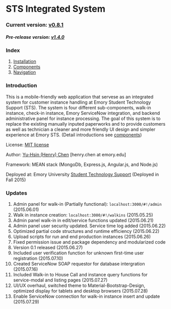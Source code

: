 # STS Integrated System

### Current version: [v0.8.1](https://github.com/henryYHC/STS-Integrated-System/releases/tag/0.8.1)
##### Pre-release version: [v1.4.0](https://github.com/henryYHC/STS-Integrated-System/releases/tag/1.40)

### Index

1. [Installation](logistic/md/installation.md)
2. [Components](logistic/md/components.md)
3. [Navigation](logistic/md/navigation.md)

### Introduction

This is a mobile-friendly web application that servese as an integrated system for customer instance handling at Emory Student Technology Support (STS). The system is four different sub-components, walk-in instance, check-in instance, Emory ServiceNow integration, and backend administrative panel for instance processing. The goal of this system is to replace the existing manually inputed paperworks and to provide customers as well as technician a cleaner and more friendly UI design and simpler experience at Emory STS. (Detail introductions see [components](logistic/md/components.md))

License: [MIT license](LICENSE)

Author: [Yu-Hsin (Henry) Chen](http://yuhsinchen.info) [henry.chen at emory.edu]

Framework: MEAN stack (MongoDb, Express.js, Angular.js, and Node.js)

Deployed at: Emory University [Student Technology Support](http://it.emory.edu/studentdigitallife/support/student-technology-support/) (Deployed in Fall 2015)

### Updates

1. Admin panel for walk-in (Partially functional): `localhost:3000/#!/admin` (2015.06.01)
2. Walk in instance creation: `localhost:3000/#!/walkins` (2015.05.25)
3. Admin panel walk-in in edit/service functions updated (2015.06.21)
4. Admin panel user security updated. Service time log added (2015.06.22)
5. Optimized partial code structures and runtime efficiency (2015.06.22)
6. Upload scripts for run and end production instances (2015.06.26)
7. Fixed permission issue and package dependency and modularized code 
8. Version 0.1 released (2015.06.27)
9. Included user verification function for unknown first-time user registration (2015.07.10)
10. Created ServiceNow SOAP requestor for database intergration (2015.07.16)
11. Included Walk-in to House Call and instance query functions for service-modal and listing pages (2015.07.27)
12. UI/UX overhaul, switched theme to Material-Bootstrap-Design, optimized display for tablets and desktop browsers (2015.07.28)
13. Enable ServiceNow connection for walk-in instance insert and update (2015.07.29)
